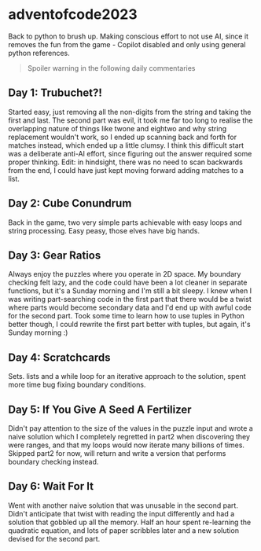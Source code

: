 # adventofcode2023
Back to python to brush up. Making conscious effort to not use AI, since it removes the fun from the game - Copilot disabled and only using general python references.

> Spoiler warning in the following daily commentaries

## Day 1: Trubuchet?!
Started easy, just removing all the non-digits from the string and taking the first and last. The second part was evil, it took me far too long to realise the overlapping nature of things like twone and eightwo and why string replacement wouldn't work, so I ended up scanning back and forth for matches instead, which ended up a little clumsy. I think this difficult start was a deliberate anti-AI effort, since figuring out the answer required some proper thinking. Edit: in hindsight, there was no need to scan backwards from the end, I could have just kept moving forward adding matches to a list.

## Day 2: Cube Conundrum
Back in the game, two very simple parts achievable with easy loops and string processing. Easy peasy, those elves have big hands.

## Day 3: Gear Ratios
Always enjoy the puzzles where you operate in 2D space. My boundary checking felt lazy, and the code could have been a lot cleaner in separate functions, but it's a Sunday morning and I'm still a bit sleepy. I knew when I was writing part-searching code in the first part that there would be a twist where parts would become secondary data and I'd end up with awful code for the second part. Took some time to learn how to use tuples in Python better though, I could rewrite the first part better with tuples, but again, it's Sunday morning :)

## Day 4: Scratchcards
Sets. lists and a while loop for an iterative approach to the solution, spent more time bug fixing boundary conditions.

## Day 5: If You Give A Seed A Fertilizer
Didn't pay attention to the size of the values in the puzzle input and wrote a naive solution which I completely regretted in part2 when discovering they were ranges, and that my loops would now iterate many billions of times. Skipped part2 for now, will return and write a version that performs boundary checking instead.

## Day 6: Wait For It
Went with another naive solution that was unusable in the second part. Didn't anticipate that twist with reading the input differently and had a solution that gobbled up all the memory. Half an hour spent re-learning the quadratic equation, and lots of paper scribbles later and a new solution devised for the second part.